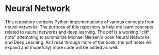 # Neural Network

This repository contains Python implementations of various concepts from neural networks. The purpose of this repository is help me learn concepts related to neural networks and deep learning. The pdf is a working "cliff note" attempting to summarize Michael Nielsen's book Neural Networks and Deep Learning. As I read through more of the book, the pdf notes will expand and (hopefully) more code will be added as well. 
